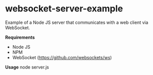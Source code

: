 # websocket-server-example
Example of a Node JS server that communicates with a web client via WebSocket.

**Requirements**
- Node JS
- NPM
- WebSocket (https://github.com/websockets/ws)

**Usage**
node server.js
